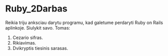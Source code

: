 # Ruby_2Darbas

Reikia triju anksciau darytu programu, kad galetume perdaryti Ruby on Rails aplinkoje. Siulykit savo.
Tomas:
1. Cezario sifras.
2. Rikiavimas.
3. Dvikryptis tiesinis sarasas.
